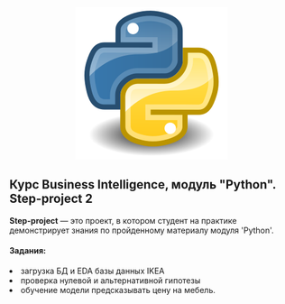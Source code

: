 <p align="center">
  <img src="https://github.com/staspb2012/Educational_projects/blob/cfedb22ce7093f165325c548c237770eab2e490f/Python.svg.png"/>
</p>
<h2>Курс Business Intelligence,  модуль "Python". Step-project 2 </h2> 
<b>Step-project</b> — это проект, в котором студент на практике демонстрирует знания по пройденному материалу модуля 'Python'.
<h4>Задания:</h4>
<li>загрузка БД и EDA базы данных IKEA</li>
<li>проверка нулевой и альтернативной гипотезы</li>
<li>обучение модели предсказывать цену на мебель.</li>
